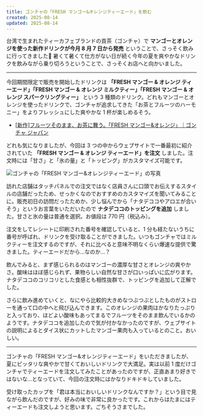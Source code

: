 ```yaml
---
title: ゴンチャの「FRESH マンゴー&オレンジティーエード」を飲む
created: 2025-08-14
updated: 2025-08-14
---
```


台湾で生まれたティーカフェブランドの貢茶（ゴンチャ）で **マンゴーとオレンジを使った新作ドリンクが今月 8 月 7 日から発売** ということで、さっそく飲みに行ってきました🍊 暑くて暑くて仕方がない日が続く今年の夏を爽やかなドリンクを飲みながら乗り切ろうということで、さっそくお店へと向かいました。

---

今回期間限定で販売を開始したドリンクは **「FRESH マンゴー & オレンジ ティーエード」「FRESH マンゴー & オレンジ ミルクティー」「FRESH マンゴー & オレンジ スパークリングティー」** という 3 種類のドリンク。どれもマンゴーとオレンジを使ったドリンクで、ゴンチャが追求してきた「お茶とフルーツのハーモニー」をよりフレッシュにした爽やかな 1 杯が楽しめるそう。

- [[新作]フルーツそのまま、お茶に舞う。「FRESH マンゴー&オレンジ」｜ゴンチャ ジャパン](https://campaign.gongcha.co.jp/fresh-mango-orange-2025/index.html)

どれも気になりましたが、今回は 3 つの中からウェブサイトで一番最初に紹介されていた **「FRESH マンゴー & オレンジ ティーエード」を注文** しました。注文時には「甘さ」と「氷の量」と「トッピング」がカスタマイズ可能です。

![ゴンチャの「FRESH マンゴー&オレンジティーエード」の写真](bac2e023-5b95-4c0a-b21b-78f6b6701c00)

訪れた店舗はタッチパネルでの注文ではなく店員さんに口頭でお伝えするスタイルの店舗だったため、せっかくなのでおすすめのカスタマイズを聞いてみることに。販売初日の訪問だったためか、少し悩んでから「ナタデココやアロエが合いそう」というお言葉をいただいたので **ナタデココのトッピングを追加** しました。甘さと氷の量は普通を選択。お値段は 770 円（税込み）。

注文をしてレシートに印刷された番号を確認していると、1 分も経たないうちに番号が呼ばれ、ドリンクを受け取ることができました。いつもゴンチャではミルクティーを注文するのですが、それに比べると意味不明なくらい爆速な提供で驚きました。ティーエードだから…なのか…？

飲んでみると、まず感じられるのはマンゴーの濃厚な甘さとオレンジの爽やかさ。酸味はほぼ感じられず、果物らしい自然な甘さが口いっぱいに広がります。ナタデココのコリコリとした食感とも相性抜群で、トッピングを追加して正解でした。

さらに飲み進めていくと、なにやら比較的大きめなつぶつぶとしたものがストローを通って口の中へと飛び込んできます。このオレンジの果肉はかなりたっぷりと入っており、ほどよい酸味もあってまるでフルーツをそのまま飲んでいるかのようです。ナタデココを追加したので気が付かなかったのですが、ウェブサイトの説明によるとダイス状にカットしたマンゴー果肉も入っているとのこと。おいしい。

---

ゴンチャの「FRESH マンゴー&オレンジティーエード」をいただきましたが、夏にピッタリな爽やかで甘くておいしいドリンクで大満足。実は以前 1 度だけゴンチャでティーエードを注文してみたことがあったのですが、正直あまり好きではないな…となっていて、今回の注文時にはかなりドキドキしていました。

受け取ったカップを「君は本当においしいドリンクなんですか？」という目で見ながら飲んだのですが、好みの味で非常に良かったです。これからはたまにはティーエードも注文しようと思います。ごちそうさまでした。
